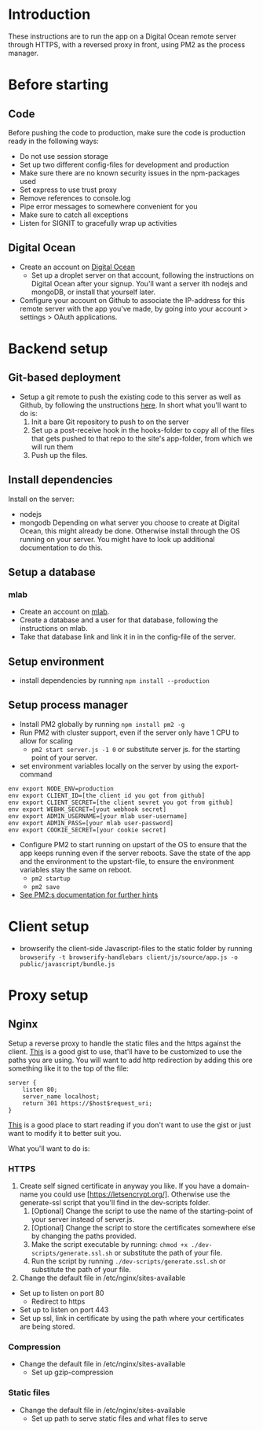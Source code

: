# Introduction
These instructions are to run the app on a Digital Ocean remote server through HTTPS, with a reversed proxy in front, using PM2 as the process manager.

# Before starting
## Code
Before pushing the code to production, make sure the code is production ready in the following ways:
* Do not use session storage
* Set up two different config-files for development and production
* Make sure there are no known security issues in the npm-packages used
* Set express to use trust proxy
* Remove references to console.log
* Pipe error messages to somewhere convenient for you
* Make sure to catch all exceptions
* Listen for SIGNIT to gracefully wrap up activities

## Digital Ocean
* Create an account on [Digital Ocean](https://www.digitalocean.com/)
   * Set up a droplet server on that account, following the instructions on Digital Ocean after your signup. You'll want a server ith nodejs and mongoDB, or install that yourself later.
* Configure your account on Github to associate the IP-address for this remote server with the app you've made, by going into your account > settings > OAuth applications.

# Backend setup

## Git-based deployment
* Setup a git remote to push the existing code to this server as well as Github, by following the unstructions [here](https://www.digitalocean.com/community/tutorials/how-to-set-up-automatic-deployment-with-git-with-a-vps). In short what you'll want to do is:
  1. Init a bare Git repository to push to on the server
  2. Set up a post-receive hook in the hooks-folder to copy all of the files that gets pushed to that repo to the site's app-folder, from which we will run them
  3. Push up the files.

## Install dependencies
Install on the server:
* nodejs
* mongodb
Depending on what server you choose to create at Digital Ocean, this might already be done. Otherwise install through the OS running on your server. You might have to look up additional documentation to do this.

## Setup a database
### mlab
* Create an account on [mlab](https://mlab.com/).
* Create a database and a user for that database, following the instructions on mlab.
* Take that database link and link it in in the config-file of the server.

## Setup environment
* install dependencies by running 
`npm install --production`

## Setup process manager
* Install PM2 globally by running `npm install pm2 -g`
* Run PM2 with cluster support, even if the server only have 1 CPU to allow for scaling
   * `pm2 start server.js -1 0` or substitute server js. for the starting point of your server.
* set environment variables locally on the server by using the export-command
```
env export NODE_ENV=production
env export CLIENT_ID=[the client id you got from github]
env export CLIENT_SECRET=[the client sevret you got from github]
env export WEBHK_SECRET=[yout webhook secret]
env export ADMIN_USERNAME=[your mlab user-username]
env export ADMIN_PASS=[your mlab user-password]
env export COOKIE_SECRET=[your cookie secret]
```
* Configure PM2 to start running on upstart of the OS to ensure that the app keeps running even if the server reboots. Save the state of the app and the environment to the upstart-file, to ensure the environment variables stay the same on reboot.
   * `pm2 startup`
   * `pm2 save`
* [See PM2:s documentation for further hints](http://pm2.keymetrics.io/docs/usage/startup/)

# Client setup
* browserify the client-side Javascript-files to the static folder by running 
`browserify -t browserify-handlebars client/js/source/app.js -o public/javascript/bundle.js`

# Proxy setup
## Nginx
Setup a reverse proxy to handle the static files and the https against the client. [This](https://gist.github.com/thajo/d5db8e679c1237dfdb76) is a good gist to use, that'll have to be customized to use the paths you are using. You will want to add http redirection by adding this ore something like it to the top of the file:
```
server {
	listen 80;
	server_name localhost;
	return 301 https://$host$request_uri;
}
```
[This](https://www.bjornjohansen.no/redirect-to-https-with-nginx) is a good place to start reading if you don't want to use the gist or just want to modify it to better suit you.

What you'll want to do is:

### HTTPS
1. Create self signed certificate in anyway you like. If you have a domain-name you could use [https://letsencrypt.org/]. Otherwise use the generate-ssl script that you'll find in the dev-scripts folder.
   1. [Optional] Change the script to use the name of the starting-point of your server instead of server.js.
   2. [Optional] Change the script to store the certificates somewhere else by changing the paths provided.
   3. Make the script executable by running:
   `chmod +x ./dev-scripts/generate.ssl.sh`
   or substitute the path of your file.
   4. Run the script by running
   `./dev-scripts/generate.ssl.sh`
   or substitute the path of your file.
2. Change the default file in /etc/nginx/sites-available
  * Set up to listen on port 80
      * Redirect to https
  * Set up to listen on port 443
  * Set up ssl, link in certificate by using the path where your certificates are being stored.

### Compression
* Change the default file in /etc/nginx/sites-available
   * Set up gzip-compression

### Static files
* Change the default file in /etc/nginx/sites-available
   * Set up path to serve static files and what files to serve
